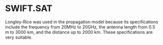 # SWIFT.SAT
Longley-Rice was used in the propagation model because its specifications include the frequency from 20MHz to 20GHz, the antenna length from 0.5 m to 3000 km, and the distance up to 2000 km. These specifications are very suitable.
